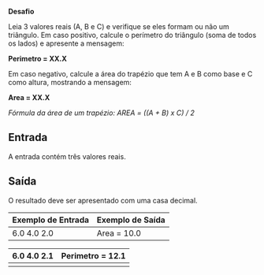 **Desafio**

Leia 3 valores reais (A, B e C) e verifique se eles formam ou não um triângulo. Em caso positivo, calcule o perímetro do triângulo (soma de todos os lados) e apresente a mensagem:

**Perimetro = XX.X**

Em caso negativo, calcule a área do trapézio que tem A e B como base e C como altura, mostrando a mensagem:

**Area = XX.X**

*Fórmula da área de um trapézio: AREA = ((A + B) x C) / 2*

## Entrada

A entrada contém três valores reais.

## Saída

O resultado deve ser apresentado com uma casa decimal.

 

| Exemplo de Entrada | Exemplo de Saída |
| ------------------ | ---------------- |
| 6.0 4.0 2.0        | Area = 10.0      |

| 6.0 4.0 2.1 | Perimetro = 12.1 |
| ----------- | ---------------- |
|             |                  |